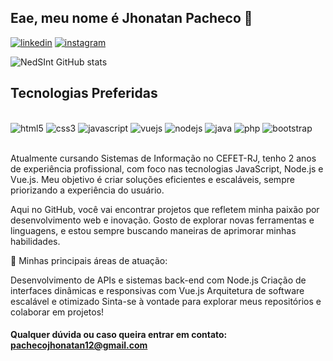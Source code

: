 ## Eae, meu nome é Jhonatan Pacheco 🚀

[![linkedin](https://img.shields.io/badge/LinkedIn-0077B5?style=for-the-badge&logo=linkedin&logoColor=white)](https://www.linkedin.com/in/jhonatan-pacheco-profissional/)
[![instagram](https://img.shields.io/badge/Instagram-E4405F?style=for-the-badge&logo=instagram&logoColor=white)](https://www.instagram.com/jhonatan_paxeco/)

![NedSInt GitHub stats](https://github-readme-stats.vercel.app/api?username=nedSInt&show_icons=true&theme=dracula)

## Tecnologias Preferidas

<div style ="display = inline-block"><br/>
  <img align:"center" alt="html5" src="https://img.shields.io/badge/HTML5-E34F26?style=for-the-badge&logo=html5&logoColor=white">
  <img align:"center" alt="css3" src="https://img.shields.io/badge/CSS3-1572B6?style=for-the-badge&logo=css3&logoColor=white">
  <img align:"center" alt="javascript" src="https://img.shields.io/badge/JavaScript-F7DF1E?style=for-the-badge&logo=javascript&logoColor=black">
  <img align:"center" alt="vuejs" src="https://img.shields.io/badge/Vue.js-35495E?style=for-the-badge&logo=vue.js&logoColor=4FC08D">
  <img align:"center" alt="nodejs" src="https://img.shields.io/badge/Node.js-43853D?style=for-the-badge&logo=node.js&logoColor=white">
  <img align:"center" alt="java" src="https://img.shields.io/badge/Java-ED8B00?style=for-the-badge&logo=java&logoColor=white">
  <img align:"center" alt="php" src="https://img.shields.io/badge/PHP-777BB4?style=for-the-badge&logo=php&logoColor=white">
  <img align:"center" alt="bootstrap" src="https://img.shields.io/badge/Bootstrap-563D7C?style=for-the-badge&logo=bootstrap&logoColor=white">  
</div><br/>

Atualmente cursando Sistemas de Informação no CEFET-RJ, tenho 2 anos de experiência profissional, com foco nas tecnologias JavaScript, Node.js e Vue.js. Meu objetivo é criar soluções eficientes e escaláveis, sempre priorizando a experiência do usuário.

Aqui no GitHub, você vai encontrar projetos que refletem minha paixão por desenvolvimento web e inovação. Gosto de explorar novas ferramentas e linguagens, e estou sempre buscando maneiras de aprimorar minhas habilidades.

🚀 Minhas principais áreas de atuação:

Desenvolvimento de APIs e sistemas back-end com Node.js
Criação de interfaces dinâmicas e responsivas com Vue.js
Arquitetura de software escalável e otimizado
Sinta-se à vontade para explorar meus repositórios e colaborar em projetos!

#### Qualquer dúvida ou caso queira entrar em contato: pachecojhonatan12@gmail.com

